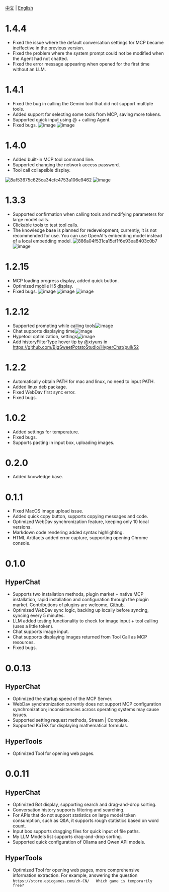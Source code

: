 [中文](ChangeLog.zh.md) | [English](ChangeLog.md)


# 1.4.4

* Fixed the issue where the default conversation settings for MCP became ineffective in the previous version.
* Fixed the problem where the system prompt could not be modified when the Agent had not chatted.
* Fixed the error message appearing when opened for the first time without an LLM.


# 1.4.1

* Fixed the bug in calling the Gemini tool that did not support multiple tools.
* Added support for selecting some tools from MCP, saving more tokens.
* Supported quick input using @ + calling Agent.
* Fixed bugs.
![image](https://github.com/user-attachments/assets/63ae6853-5df4-4b29-8bc9-c33d99239833)
![image](https://github.com/user-attachments/assets/6010494f-1218-4714-bbfe-8e61969a6826)


# 1.4.0

* Added built-in MCP tool command line.
* Supported changing the network access password.
* Tool call collapsible display.

![8af53675c625ca34cfc4753a106e9462](https://github.com/user-attachments/assets/ef030a65-ba9e-4cd5-9ca8-669677b483be)
![image](https://github.com/user-attachments/assets/af1598b6-d912-4f04-8919-a3d3e1ed93bc)

# 1.3.3

* Supported confirmation when calling tools and modifying parameters for large model calls.
* Clickable tools to test tool calls.
* The knowledge base is planned for redevelopment; currently, it is not recommended for use. You can use OpenAI's embedding model instead of a local embedding model.
![886a04f531ca15ef1f6e93ea8403c0b7](https://github.com/user-attachments/assets/7c6eb1d4-7ba1-430b-8fca-18023f7dadd3)
![image](https://github.com/user-attachments/assets/fc87b507-8427-4157-a0f9-78d141299151)


# 1.2.15

* MCP loading progress display, added quick button.
* Optimized mobile H5 display.
* Fixed bugs.
![image](https://github.com/user-attachments/assets/1c60e98f-f57b-4a38-9464-c7548c09cc3c)
![image](https://github.com/user-attachments/assets/d8ba028d-d091-40f3-82bb-40e6f6ba10de)
![image](https://github.com/user-attachments/assets/f53652cd-07f4-4f98-89d5-865213dc3fb5)


# 1.2.12

* Supported prompting while calling tools![image](https://github.com/user-attachments/assets/11c03c92-399e-457e-8000-ff00c3c1e059)
* Chat supports displaying time![image](https://github.com/user-attachments/assets/dba7bf09-99a1-46bd-9c94-052d18469b96)
* Hypetool optimization, settings![image](https://github.com/user-attachments/assets/cfc2c8e5-f7e7-4078-aaff-240b567f47c5)
* Add historyFilterType hover tip by @xtyuns in https://github.com/BigSweetPotatoStudio/HyperChat/pull/52


# 1.2.2

* Automatically obtain PATH for mac and linux, no need to input PATH.
* Added linux deb package.
* Fixed WebDav first sync error.
* Fixed bugs.


# 1.0.2

* Added settings for temperature.
* Fixed bugs.
* Supports pasting in input box, uploading images.

# 0.2.0

* Added knowledge base.


# 0.1.1

* Fixed MacOS image upload issue.
* Added quick copy button, supports copying messages and code.
* Optimized WebDav synchronization feature, keeping only 10 local versions.
* Markdown code rendering added syntax highlighting.
* HTML Artifacts added error capture, supporting opening Chrome console.


# 0.1.0

## HyperChat

* Supports two installation methods, plugin market + native MCP installation, rapid installation and configuration through the plugin market. Contributions of plugins are welcome, [Github](https://github.com/BigSweetPotatoStudio/HyperChatMCP).
* Optimized WebDav sync logic, backing up locally before syncing, syncing every 5 minutes.
* LLM added testing functionality to check for image input + tool calling (uses a little token).
* Chat supports image input.
* Chat supports displaying images returned from Tool Call as MCP resources.
* Fixed bugs.


# 0.0.13

## HyperChat

* Optimized the startup speed of the MCP Server.
* WebDav synchronization currently does not support MCP configuration synchronization; inconsistencies across operating systems may cause issues.
* Supported setting request methods, Stream | Complete.
* Supported KaTeX for displaying mathematical formulas.

## HyperTools

* Optimized Tool for opening web pages.


# 0.0.11

## HyperChat

* Optimized Bot display, supporting search and drag-and-drop sorting.
* Conversation history supports filtering and searching.
* For APIs that do not support statistics on large model token consumption, such as Q&A, it supports rough statistics based on word count.
* Input box supports dragging files for quick input of file paths.
* My LLM Models list supports drag-and-drop sorting.
* Supported quick configuration of Ollama and Qwen API models.

## HyperTools

* Optimized Tool for opening web pages, more comprehensive information extraction. For example, answering the question `https://store.epicgames.com/zh-CN/   Which game is temporarily free?`